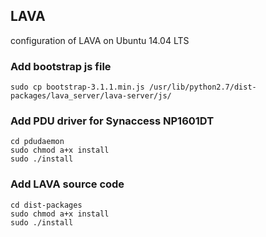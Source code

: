 ## LAVA
configuration of LAVA on Ubuntu 14.04 LTS

### Add bootstrap js file
```shell
sudo cp bootstrap-3.1.1.min.js /usr/lib/python2.7/dist-packages/lava_server/lava-server/js/
```
### Add PDU driver for Synaccess NP1601DT
```shell
cd pdudaemon
sudo chmod a+x install
sudo ./install
```

### Add LAVA source code
```shell
cd dist-packages
sudo chmod a+x install
sudo ./install
```